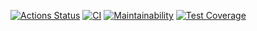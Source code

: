 [![Actions Status](https://github.com/sshvasi/fullstack-javascript-project-lvl3/workflows/hexlet-check/badge.svg)](https://github.com/sshvasi/fullstack-javascript-project-lvl3/actions)
[![CI](https://github.com/sshvasi/fullstack-javascript-project-lvl3/actions/workflows/build.yml/badge.svg)](https://github.com/sshvasi/fullstack-javascript-project-lvl3/actions/workflows/build.yml)
[![Maintainability](https://api.codeclimate.com/v1/badges/63acbb92f77664b807b2/maintainability)](https://codeclimate.com/github/sshvasi/fullstack-javascript-project-lvl3/maintainability)
[![Test Coverage](https://api.codeclimate.com/v1/badges/63acbb92f77664b807b2/test_coverage)](https://codeclimate.com/github/sshvasi/fullstack-javascript-project-lvl3/test_coverage)
